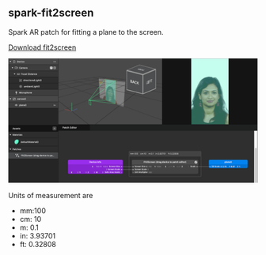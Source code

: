 ## spark-fit2screen

Spark AR patch for fitting a plane to the screen.

[Download fit2screen](https://raw.githubusercontent.com/positlabs/spark-fit2screen/master/patches/Fit2Screen%20(drag%20device%20to%20patch%20editor).arp)

![screenshot](./screenshot.png)

Units of measurement are
- mm:100
- cm: 10
- m: 0.1
- in: 3.93701
- ft: 0.32808
